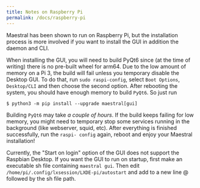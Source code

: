 ```yaml
---
title: Notes on Raspberry Pi
permalink: /docs/raspberry-pi
---
```


Maestral has been shown to run on Raspberry Pi, but the installation process is more
involved if you want to install the GUI in addition the daemon and CLI.

When installing the GUI, you will need to build PyQt6 since (at the time of writing)
there is no pre-built wheel for arm64. Due to the low amount of memory on a Pi 3, the
build will fail unless you temporary disable the Desktop GUI. To do that, run `sudo
raspi-config`, select `Boot Options`, `Desktop/CLI` and then choose the second option.
After rebooting the system, you should have enough memory to build `PyQt6`. So just run

```console
$ python3 -m pip install --upgrade maestral[gui]
```

Building `PyQt6` may take _a couple of hours_. If the build keeps failing for low
memory, you might need to temporary stop some services running in the background (like
webserver, squid, etc). After everything is finished successfully, run the `raspi-
config` again, reboot and enjoy your Maestral installation!

Currently, the "Start on login" option of the GUI does not support the Raspbian Desktop.
If you want the GUI to run on startup, first make an executable sh file containing
`maestral gui`. Then edit `/home/pi/.config/lxsession/LXDE-pi/autostart` and add to a
new line @ followed by the sh file path.
